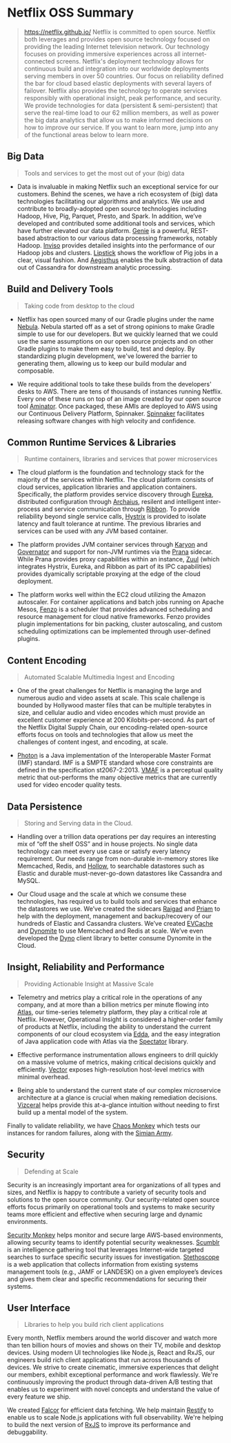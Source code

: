 # Netflix OSS Summary

> https://netflix.github.io/
> Netflix is committed to open source. Netflix both leverages and provides open source technology focused on providing the leading Internet television network. Our technology focuses on providing immersive experiences across all internet-connected screens. Netflix's deployment technology allows for continuous build and integration into our worldwide deployments serving members in over 50 countries. Our focus on reliability defined the bar for cloud based elastic deployments with several layers of failover. Netflix also provides the technology to operate services responsibly with operational insight, peak performance, and security. We provide technologies for data (persistent & semi-persistent) that serve the real-time load to our 62 million members, as well as power the big data analytics that allow us to make informed decisions on how to improve our service. If you want to learn more, jump into any of the functional areas below to learn more.

## Big Data

> Tools and services to get the most out of your (big) data

- Data is invaluable in making Netflix such an exceptional service for our customers. Behind the scenes, we have a rich ecosystem of (big) data technologies facilitating our algorithms and analytics. We use and contribute to broadly-adopted open source technologies including Hadoop, Hive, Pig, Parquet, Presto, and Spark. In addition, we’ve developed and contributed some additional tools and services, which have further elevated our data platform. [Genie](https://github.com/Netflix/genie) is a powerful, REST-based abstraction to our various data processing frameworks, notably Hadoop. [Inviso](https://github.com/Netflix/inviso) provides detailed insights into the performance of our Hadoop jobs and clusters. [Lipstick](https://github.com/Netflix/lipstick) shows the workflow of Pig jobs in a clear, visual fashion. And [Aegisthus](https://github.com/Netflix/aegisthus) enables the bulk abstraction of data out of Cassandra for downstream analytic processing.

## Build and Delivery Tools

> Taking code from desktop to the cloud

- Netflix has open sourced many of our Gradle plugins under the name [Nebula](https://nebula-plugins.github.io/). Nebula started off as a set of strong opinions to make Gradle simple to use for our developers. But we quickly learned that we could use the same assumptions on our open source projects and on other Gradle plugins to make them easy to build, test and deploy. By standardizing plugin development, we've lowered the barrier to generating them, allowing us to keep our build modular and composable.

- We require additional tools to take these builds from the developers' desks to AWS. There are tens of thousands of instances running Netflix. Every one of these runs on top of an image created by our open source tool [Aminator](https://github.com/Netflix/aminator). Once packaged, these AMIs are deployed to AWS using our Continuous Delivery Platform, Spinnaker. [Spinnaker](https://www.spinnaker.io/) facilitates releasing software changes with high velocity and confidence.

## Common Runtime Services & Libraries

> Runtime containers, libraries and services that power microservices

- The cloud platform is the foundation and technology stack for the majority of the services within Netflix. The cloud platform consists of cloud services, application libraries and application containers. Specifically, the platform provides service discovery through [Eureka](https://github.com/Netflix/eureka), distributed configuration through [Archaius](https://github.com/Netflix/archaius), resilent and intelligent inter-process and service communication through [Ribbon](https://github.com/Netflix/ribbon). To provide reliability beyond single service calls, [Hystrix](https://github.com/Netflix/hystrix) is provided to isolate latency and fault tolerance at runtime. The previous libraries and services can be used with any JVM based container.

- The platform provides JVM container services through [Karyon](https://github.com/Netflix/karyon) and [Governator](https://github.com/Netflix/governator) and support for non-JVM runtimes via the [Prana](https://github.com/Netflix/prana) sidecar. While Prana provides proxy capabilities within an instance, [Zuul](https://github.com/Netflix/zuul) (which integrates Hystrix, Eureka, and Ribbon as part of its IPC capabilities) provides dyamically scriptable proxying at the edge of the cloud deployment.

- The platform works well within the EC2 cloud utilizing the Amazon autoscaler. For container applications and batch jobs running on Apache Mesos, [Fenzo](https://github.com/Netflix/Fenzo) is a scheduler that provides advanced scheduling and resource management for cloud native frameworks. Fenzo provides plugin implementations for bin packing, cluster autoscaling, and custom scheduling optimizations can be implemented through user-defined plugins.

## Content Encoding

> Automated Scalable Multimedia Ingest and Encoding

- One of the great challenges for Netflix is managing the large and numerous audio and video assets at scale. This scale challenge is bounded by Hollywood master files that can be multiple terabytes in size, and cellular audio and video encodes which must provide an excellent customer experience at 200 Kilobits-per-second. As part of the Netflix Digital Supply Chain, our encoding-related open-source efforts focus on tools and technologies that allow us meet the challenges of content ingest, and encoding, at scale.

- [Photon](https://github.com/Netflix/photon) is a Java implementation of the Interoperable Master Format (IMF) standard. IMF is a SMPTE standard whose core constraints are defined in the specification st2067-2:2013. [VMAF](https://github.com/Netflix/vmaf) is a perceptual quality metric that out-performs the many objective metrics that are currently used for video encoder quality tests.

## Data Persistence

> Storing and Serving data in the Cloud.

- Handling over a trillion data operations per day requires an interesting mix of “off the shelf OSS” and in house projects. No single data technology can meet every use case or satisfy every latency requirement. Our needs range from non-durable in-memory stores like Memcached, Redis, and [Hollow](http://hollow.how/), to searchable datastores such as Elastic and durable must-never-go-down datastores like Cassandra and MySQL.

- Our Cloud usage and the scale at which we consume these technologies, has required us to build tools and services that enhance the datastores we use. We’ve created the sidecars [Raigad](https://github.com/Netflix/Raigad) and [Priam](https://github.com/Netflix/Priam) to help with the deployment, management and backup/recovery of our hundreds of Elastic and Cassandra clusters. We’ve created [EVCache](https://github.com/Netflix/EVCache) and [Dynomite](https://github.com/Netflix/dynomite) to use Memcached and Redis at scale. We’ve even developed the [Dyno](https://github.com/Netflix/dyno) client library to better consume Dynomite in the Cloud.

## Insight, Reliability and Performance

> Providing Actionable Insight at Massive Scale

- Telemetry and metrics play a critical role in the operations of any company, and at more than a billion metrics per minute flowing into [Atlas](https://github.com/Netflix/atlas), our time-series telemetry platform, they play a critical role at Netflix. However, Operational Insight is considered a higher-order family of products at Netflix, including the ability to understand the current components of our cloud ecosystem via [Edda](https://github.com/Netflix/edda), and the easy integration of Java application code with Atlas via the [Spectator](https://github.com/Netflix/spectator) library.

- Effective performance instrumentation allows engineers to drill quickly on a massive volume of metrics, making critical decisions quickly and efficiently. [Vector](https://github.com/Netflix/vector) exposes high-resolution host-level metrics with minimal overhead.

- Being able to understand the current state of our complex microservice architecture at a glance is crucial when making remediation decisions. [Vizceral](https://github.com/Netflix/vizceral) helps provide this at-a-glance intuition without needing to first build up a mental model of the system.

Finally to validate reliability, we have [Chaos Monkey](https://github.com/Netflix/chaosmonkey) which tests our instances for random failures, along with the [Simian Army](https://github.com/Netflix/SimianArmy).

## Security

> Defending at Scale

Security is an increasingly important area for organizations of all types and sizes, and Netflix is happy to contribute a variety of security tools and solutions to the open source community. Our security-related open source efforts focus primarily on operational tools and systems to make security teams more efficient and effective when securing large and dynamic environments.

[Security Monkey](https://github.com/Netflix/security_monkey) helps monitor and secure large AWS-based environments, allowing security teams to identify potential security weaknesses. [Scumblr](https://github.com/Netflix/scumblr) is an intelligence gathering tool that leverages Internet-wide targeted searches to surface specific security issues for investigation. [Stethoscope](https://github.com/Netflix/stethoscope) is a web application that collects information from existing systems management tools (e.g., JAMF or LANDESK) on a given employee’s devices and gives them clear and specific recommendations for securing their systems.

## User Interface

> Libraries to help you build rich client applications

Every month, Netflix members around the world discover and watch more than ten billion hours of movies and shows on their TV, mobile and desktop devices. Using modern UI technologies like Node.js, React and RxJS, our engineers build rich client applications that run across thousands of devices. We strive to create cinematic, immersive experiences that delight our members, exhibit exceptional performance and work flawlessly. We're continuously improving the product through data-driven A/B testing that enables us to experiment with novel concepts and understand the value of every feature we ship.

We created [Falcor](https://netflix.github.io/falcor) for efficient data fetching. We help maintain [Restify](https://github.com/restify/node-restify) to enable us to scale Node.js applications with full observability. We're helping to build the next version of [RxJS](https://github.com/ReactiveX/RxJS) to improve its performance and debuggability.
